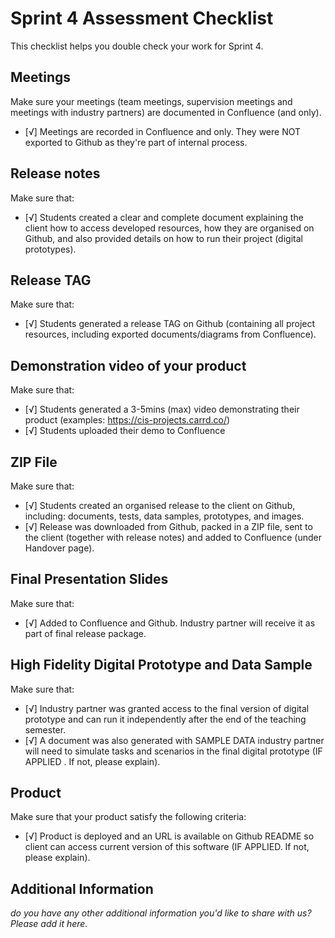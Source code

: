 # Sprint 4 Assessment Checklist
This checklist helps you double check your work for Sprint 4.

## Meetings
Make sure your meetings (team meetings, supervision meetings and meetings with industry partners) are documented in Confluence (and only). 

- [√] Meetings are recorded in Confluence and only. They were NOT exported to Github as they're part of internal process.


## Release notes
Make sure that:

- [√] Students created a clear and complete document explaining the client how to access developed resources, how they are organised on Github, and also provided details on how to run their project (digital prototypes).


## Release TAG
Make sure that:

- [√] Students generated a release TAG on Github (containing all project resources, including exported documents/diagrams from Confluence).


## Demonstration video of your product
Make sure that:

- [√] Students generated a 3-5mins (max) video demonstrating their product (examples: https://cis-projects.carrd.co/)
- [√] Students uploaded their demo to Confluence


## ZIP File
Make sure that:

- [√] Students created an organised release to the client on Github, including: documents, tests, data samples, prototypes, and images. 
- [√] Release was downloaded from Github, packed in a ZIP file, sent to the client (together with release notes) and added to Confluence (under Handover page).


## Final Presentation Slides
Make sure that:

- [√] Added to Confluence and Github. Industry partner will receive it as part of final release package.


## High Fidelity Digital Prototype and Data Sample
Make sure that:

- [√] Industry partner was granted access to the final version of digital prototype and can run it independently after the end of the teaching semester. 
- [√] A document was also generated with SAMPLE DATA industry partner will need to simulate tasks and scenarios in the final digital prototype (IF APPLIED . If not, please explain).

## Product
Make sure that your product satisfy the following criteria:

- [√] Product is deployed and an URL is available on Github README so client can access current version of this software (IF APPLIED. If not, please explain).

## Additional Information

*do you have any other additional information you'd like to share with us? Please add it here.*
